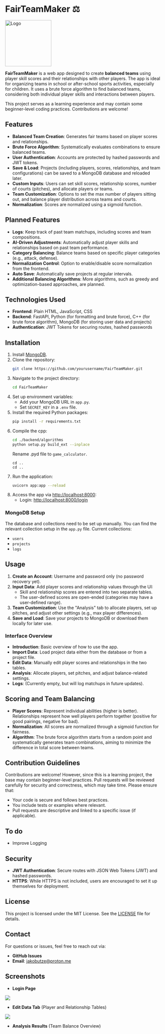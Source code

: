 # FairTeamMaker ⚖️
<img src="/frontend/UI/img/Logo_v1.png" alt="Logo" width="150"/>

**FairTeamMaker** is a web app designed to create **balanced teams** using player skill scores and their relationships with other players. The app is ideal for organizing teams in school or after-school sports activities, especially for children. It uses a brute force algorithm to find balanced teams, considering both individual player skills and interactions between players.

This project serves as a learning experience and may contain some beginner-level coding practices. Contributions are welcome!

## Features

- **Balanced Team Creation**: Generates fair teams based on player scores and relationships.
- **Brute Force Algorithm**: Systematically evaluates combinations to ensure balanced teams.
- **User Authentication**: Accounts are protected by hashed passwords and JWT tokens.
- **Save & Load**: Projects (including players, scores, relationships, and team configurations) can be saved to a MongoDB database and reloaded later.
- **Custom Inputs**: Users can set skill scores, relationship scores, number of courts (pitches), and allocate players or teams.
- **Team Customization**: Options to set the max number of players sitting out, and balance player distribution across teams and courts.
- **Normalization**: Scores are normalized using a sigmoid function.

## Planned Features

- **Logs**: Keep track of past team matchups, including scores and team compositions.
- **AI-Driven Adjustments**: Automatically adjust player skills and relationships based on past team performance.
- **Category Balancing**: Balance teams based on specific player categories (e.g., attack, defense).
- **Normalization Control**: Option to enable/disable score normalization from the frontend.
- **Auto Save**: Automatically save projects at regular intervals.
- **Additional Balancing Algorithms**: More algorithms, such as greedy and optimization-based approaches, are planned.

## Technologies Used

- **Frontend**: Plain HTML, JavaScript, CSS
- **Backend**: FastAPI, Python (for formatting and brute force), C++ (for brute force algorithm), MongoDB (for storing user data and projects)
- **Authentication**: JWT Tokens for securing routes, hashed passwords

## Installation

1. Install [MongoDB](https://www.mongodb.com/try/download/community).
2. Clone the repository:
   ```bash
   git clone https://github.com/yourusername/FairTeamMaker.git
   ```
3. Navigate to the project directory:
   ```bash
   cd FairTeamMaker
   ```
4. Set up environment variables:
   - Add your MongoDB URL in `app.py`.
   - Set `SECRET_KEY` in a `.env` file.
5. Install the required Python packages:
   ```bash
   pip install -r requirements.txt
   ```
6. Compile the cpp:
   ```bash
   cd ./backend/algorithms
   python setup.py build_ext --inplace
   ```
   Rename .pyd file to `game_calculator`.
   ```
   cd ..
   cd ..
   ```
7. Run the application:
   ```bash
   uvicorn app:app --reload
   ```
8. Access the app via [http://localhost:8000](http://localhost:8000):
   - Login: [http://localhost:8000/login](http://localhost:8000/login)

### MongoDB Setup

The database and collections need to be set up manually. You can find the relevant collection setup in the `app.py` file. Current collections:
- `users`
- `projects`
- `logs`

## Usage

1. **Create an Account**: Username and password only (no password recovery yet).
2. **Input Data**: Add player scores and relationship values through the UI:
   - Skill and relationship scores are entered into two separate tables.
   - The user-defined scores are open-ended (categories may have a user-defined range).
3. **Team Customization**: Use the "Analysis" tab to allocate players, set up pitches, and adjust other settings (e.g., max player differences).
4. **Save and Load**: Save your projects to MongoDB or download them locally for later use.

### Interface Overview

- **Introduction**: Basic overview of how to use the app.
- **Import Data**: Load project data either from the database or from a project file.
- **Edit Data**: Manually edit player scores and relationships in the two tables.
- **Analysis**: Allocate players, set pitches, and adjust balance-related settings.
- **Logs**: (Currently empty, but will log matchups in future updates).

## Scoring and Team Balancing

- **Player Scores**: Represent individual abilities (higher is better). Relationships represent how well players perform together (positive for good pairings, negative for bad).
- **Normalization**: All scores are normalized through a sigmoid function for fairness.
- **Algorithm**: The brute force algorithm starts from a random point and systematically generates team combinations, aiming to minimize the difference in total score between teams.

## Contribution Guidelines

Contributions are welcome! However, since this is a learning project, the base may contain beginner-level practices. Pull requests will be reviewed carefully for security and correctness, which may take time. Please ensure that:

- Your code is secure and follows best practices.
- You include tests or examples where relevant.
- Pull requests are descriptive and linked to a specific issue (if applicable).

## To do

- Improve Logging

## Security

- **JWT Authentication**: Secure routes with JSON Web Tokens (JWT) and hashed passwords.
- **HTTPS**: While HTTPS is not included, users are encouraged to set it up themselves for deployment.

## License

This project is licensed under the MIT License. See the [LICENSE](./LICENSE) file for details.

## Contact

For questions or issues, feel free to reach out via:
- **GitHub Issues**
- **Email**: jakobutze@proton.me

## Screenshots

- **Login Page**
<img src="./Screenshots/Login.png">

- **Edit Data Tab** (Player and Relationship Tables)

<img src="./Screenshots/Interface-Edit-Data-Tab.png">

- **Analysis Results** (Team Balance Overview)
